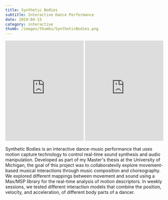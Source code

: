```yaml
---
title: Synthetic Bodies
subtitle: Interactive Dance Performance
date: 2019-04-15
category: interactive
thumb: /images/thumbs/SyntheticBodies.png
---
```

<iframe width="49%" height="315" src="https://www.youtube.com/embed/KcdfjNyvRmg" frameborder="0" allow="accelerometer; autoplay; encrypted-media; gyroscope; picture-in-picture" allowfullscreen></iframe>


<iframe width="49%" height="315" src="https://www.youtube.com/embed/Q8ODY2IPwqc?si=G6o1tMjxRZTtIXQf" title="YouTube video player" frameborder="0" allow="accelerometer; autoplay; clipboard-write; encrypted-media; gyroscope; picture-in-picture; web-share" referrerpolicy="strict-origin-when-cross-origin" allowfullscreen></iframe>

Synthetic Bodies is an interactive dance-music performance that uses motion capture technology to control real-time sound synthesis and audio manipulation. Developed as part of my Master's thesis at the University of Michigan, the goal of this project was to collaboratevily explore movement-based musical interactions through music composition and choreography. We explored different mappings between movement and sound using a Max/MSP library for the real-time analysis of motion descriptors. In weekly sessions, we tested different interaction models that combine the position, velocity, and acceleration, of different body parts of a dancer.
